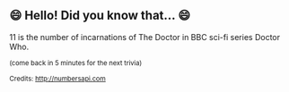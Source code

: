 ## :smile: Hello! Did you know that... :smile:
11 is the number of incarnations of The Doctor in BBC sci-fi series Doctor Who.

<sup>(come back in 5 minutes for the next trivia)</sup>


<sup>Credits: http://numbersapi.com</sup>

